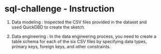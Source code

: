 # sql-challenge - Instruction

1. Data modeling : Inspected the CSV files provided in the dataset and used QuickDBD to create the sketch.

2. Data engineering : In the data engineering process, you need to create a table schema for each of the six CSV files by specifying data types, primary keys, foreign keys, and other constraints.


